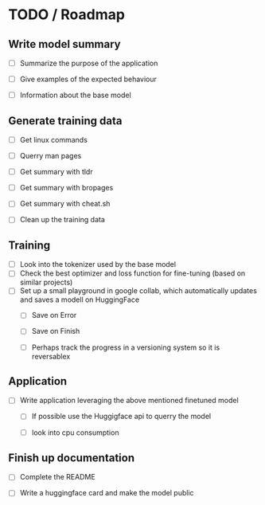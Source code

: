 # TODO / Roadmap

## Write model summary
- [ ] Summarize the purpose of the application
- [ ] Give examples of the expected behaviour
- [ ] Information about the base model


## Generate training data
- [ ] Get linux commands
- [ ] Querry man pages
- [ ] Get summary with tldr
- [ ] Get summary with bropages
- [ ] Get summary with cheat.sh
- [ ] Clean up the training data


## Training
- [ ] Look into the tokenizer used by the base model
- [ ] Check the best optimizer and loss function for fine-tuning (based on similar projects)
- [ ] Set up a small playground in google collab, which automatically updates and saves a modell on HuggingFace
  - [ ] Save on Error
  - [ ] Save on Finish
  - [ ] Perhaps track the progress in a versioning system so it is reversablex


## Application
- [ ] Write application leveraging the above mentioned finetuned model
  - [ ] If possible use the Huggigface api to querry the model
  - [ ] look into cpu consumption


## Finish up documentation
- [ ] Complete the README
- [ ] Write a huggingface card and make the model public


